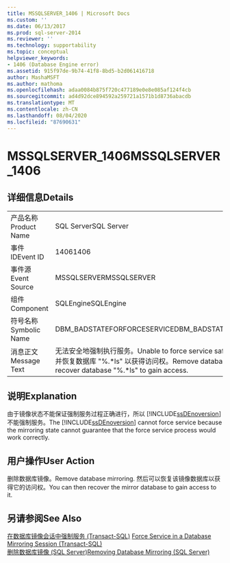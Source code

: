 ```yaml
---
title: MSSQLSERVER_1406 | Microsoft Docs
ms.custom: ''
ms.date: 06/13/2017
ms.prod: sql-server-2014
ms.reviewer: ''
ms.technology: supportability
ms.topic: conceptual
helpviewer_keywords:
- 1406 (Database Engine error)
ms.assetid: 915f97de-9b74-41f8-8bd5-b2d061416718
author: MashaMSFT
ms.author: mathoma
ms.openlocfilehash: adaa0084b875f720c477189e0e8e085af124f4cb
ms.sourcegitcommit: ad4d92dce894592a259721a1571b1d8736abacdb
ms.translationtype: MT
ms.contentlocale: zh-CN
ms.lasthandoff: 08/04/2020
ms.locfileid: "87690631"
---
```

# <a name="mssqlserver_1406"></a><span data-ttu-id="06a87-102">MSSQLSERVER_1406</span><span class="sxs-lookup"><span data-stu-id="06a87-102">MSSQLSERVER_1406</span></span>
    
## <a name="details"></a><span data-ttu-id="06a87-103">详细信息</span><span class="sxs-lookup"><span data-stu-id="06a87-103">Details</span></span>  
  
|||  
|-|-|  
|<span data-ttu-id="06a87-104">产品名称</span><span class="sxs-lookup"><span data-stu-id="06a87-104">Product Name</span></span>|<span data-ttu-id="06a87-105">SQL Server</span><span class="sxs-lookup"><span data-stu-id="06a87-105">SQL Server</span></span>|  
|<span data-ttu-id="06a87-106">事件 ID</span><span class="sxs-lookup"><span data-stu-id="06a87-106">Event ID</span></span>|<span data-ttu-id="06a87-107">1406</span><span class="sxs-lookup"><span data-stu-id="06a87-107">1406</span></span>|  
|<span data-ttu-id="06a87-108">事件源</span><span class="sxs-lookup"><span data-stu-id="06a87-108">Event Source</span></span>|<span data-ttu-id="06a87-109">MSSQLSERVER</span><span class="sxs-lookup"><span data-stu-id="06a87-109">MSSQLSERVER</span></span>|  
|<span data-ttu-id="06a87-110">组件</span><span class="sxs-lookup"><span data-stu-id="06a87-110">Component</span></span>|<span data-ttu-id="06a87-111">SQLEngine</span><span class="sxs-lookup"><span data-stu-id="06a87-111">SQLEngine</span></span>|  
|<span data-ttu-id="06a87-112">符号名称</span><span class="sxs-lookup"><span data-stu-id="06a87-112">Symbolic Name</span></span>|<span data-ttu-id="06a87-113">DBM_BADSTATEFORFORCESERVICE</span><span class="sxs-lookup"><span data-stu-id="06a87-113">DBM_BADSTATEFORFORCESERVICE</span></span>|  
|<span data-ttu-id="06a87-114">消息正文</span><span class="sxs-lookup"><span data-stu-id="06a87-114">Message Text</span></span>|<span data-ttu-id="06a87-115">无法安全地强制执行服务。</span><span class="sxs-lookup"><span data-stu-id="06a87-115">Unable to force service safely.</span></span> <span data-ttu-id="06a87-116">请删除数据库镜像并恢复数据库 "%.\*ls" 以获得访问权。</span><span class="sxs-lookup"><span data-stu-id="06a87-116">Remove database mirroring and recover database "%.\*ls" to gain access.</span></span>|  
  
## <a name="explanation"></a><span data-ttu-id="06a87-117">说明</span><span class="sxs-lookup"><span data-stu-id="06a87-117">Explanation</span></span>  
 <span data-ttu-id="06a87-118">由于镜像状态不能保证强制服务过程正确进行，所以 [!INCLUDE[ssDEnoversion](../../includes/ssdenoversion-md.md)] 不能强制服务。</span><span class="sxs-lookup"><span data-stu-id="06a87-118">The [!INCLUDE[ssDEnoversion](../../includes/ssdenoversion-md.md)] cannot force service because the mirroring state cannot guarantee that the force service process would work correctly.</span></span>  
  
## <a name="user-action"></a><span data-ttu-id="06a87-119">用户操作</span><span class="sxs-lookup"><span data-stu-id="06a87-119">User Action</span></span>  
 <span data-ttu-id="06a87-120">删除数据库镜像。</span><span class="sxs-lookup"><span data-stu-id="06a87-120">Remove database mirroring.</span></span> <span data-ttu-id="06a87-121">然后可以恢复该镜像数据库以获得它的访问权。</span><span class="sxs-lookup"><span data-stu-id="06a87-121">You can then recover the mirror database to gain access to it.</span></span>  
  
## <a name="see-also"></a><span data-ttu-id="06a87-122">另请参阅</span><span class="sxs-lookup"><span data-stu-id="06a87-122">See Also</span></span>  
 <span data-ttu-id="06a87-123">[在数据库镜像会话中强制服务 (Transact-SQL)](../../database-engine/database-mirroring/force-service-in-a-database-mirroring-session-transact-sql.md) </span><span class="sxs-lookup"><span data-stu-id="06a87-123">[Force Service in a Database Mirroring Session &#40;Transact-SQL&#41;](../../database-engine/database-mirroring/force-service-in-a-database-mirroring-session-transact-sql.md) </span></span>  
 [<span data-ttu-id="06a87-124">删除数据库镜像 (SQL Server)</span><span class="sxs-lookup"><span data-stu-id="06a87-124">Removing Database Mirroring &#40;SQL Server&#41;</span></span>](../../database-engine/database-mirroring/database-mirroring-sql-server.md)  
  
  
